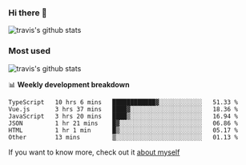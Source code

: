 ### Hi there 👋

<!--
**HondryTravis/HondryTravis** is a ✨ _special_ ✨ repository because its `README.md` (this file) appears on your GitHub profile.

Here are some ideas to get you started:

- 🔭 I’m currently working on ...
- 🌱 I’m currently learning ...
- 👯 I’m looking to collaborate on ...
- 🤔 I’m looking for help with ...
- 💬 Ask me about ...
- 📫 How to reach me: ...
- 😄 Pronouns: ...
- ⚡ Fun fact: ...
-->

![travis's github stats](https://github-readme-stats.vercel.app/api?username=HondryTravis&hide=stars)
### Most used
![travis's github stats](https://github-readme-stats.anuraghazra1.vercel.app/api/top-langs/?username=HondryTravis&layout=compact&hide_title=true)

📊 **Weekly development breakdown**

<!--START_SECTION:waka-->

```text
TypeScript   10 hrs 6 mins   ████████████▓░░░░░░░░░░░░   51.33 %
Vue.js       3 hrs 37 mins   ████▓░░░░░░░░░░░░░░░░░░░░   18.36 %
JavaScript   3 hrs 20 mins   ████▒░░░░░░░░░░░░░░░░░░░░   16.94 %
JSON         1 hr 21 mins    █▓░░░░░░░░░░░░░░░░░░░░░░░   06.86 %
HTML         1 hr 1 min      █▒░░░░░░░░░░░░░░░░░░░░░░░   05.17 %
Other        13 mins         ▒░░░░░░░░░░░░░░░░░░░░░░░░   01.13 %
```

<!--END_SECTION:waka-->

If you want to know more, check out it [about myself](https://hondrytravis.github.io/)
